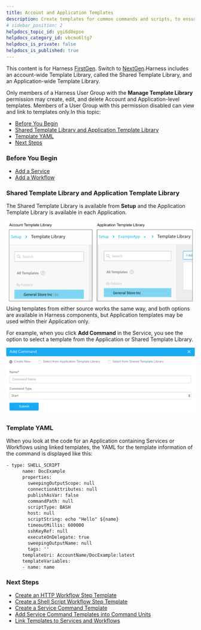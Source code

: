 ```yaml
---
title: Account and Application Templates
description: Create templates for common commands and scripts, to ensure consistency and save time.
# sidebar_position: 2
helpdocs_topic_id: ygi6d8epse
helpdocs_category_id: vbcmo6ltg7
helpdocs_is_private: false
helpdocs_is_published: true
---
```


This content is for Harness [FirstGen](/article/1fjmm4by22). Switch to [NextGen](/article/1re7pz9bj8).Harness includes an account-wide Template Library, called the Shared Template Library, and an Application-wide Template Library.

Only members of a Harness User Group with the **Manage Template Library** permission may create, edit, and delete Account and Application-level templates. Members of a User Group with this permission disabled can view and link to templates only.In this topic:

* [Before You Begin](https://docs.harness.io/article/dv7ajeroou-account-and-application-templates#undefined)
* [Shared Template Library and Application Template Library](https://docs.harness.io/article/dv7ajeroou-account-and-application-templates#shared_template_library_and_application_template_library)
* [Template YAML](https://docs.harness.io/article/dv7ajeroou-account-and-application-templates#template_yaml)
* [Next Steps](https://docs.harness.io/article/dv7ajeroou-account-and-application-templates#next_steps)

### Before You Begin

* [Add a Service](https://docs.harness.io/article/eb3kfl8uls-service-configuration)
* [Add a Workflow](https://docs.harness.io/article/m220i1tnia-workflow-configuration)

### Shared Template Library and Application Template Library

The Shared Template Library is available from **Setup** and the Application Template Library is available in each Application.

![](./static/use-templates-17.png)Using templates from either source works the same way, and both options are available in Harness components, but Application templates may be used within their Application only.

For example, when you click **Add Command** in the Service, you see the option to select a template from the Application or Shared Template Library.

![](./static/use-templates-18.png)

### Template YAML

When you look at the code for an Application containing Services or Workflows using linked templates, the YAML for the template information of the command is displayed like this:


```
- type: SHELL_SCRIPT  
      name: DocExample  
      properties:  
        sweepingOutputScope: null  
        connectionAttributes: null  
        publishAsVar: false  
        commandPath: null  
        scriptType: BASH  
        host: null  
        scriptString: echo "Hello" ${name}  
        timeoutMillis: 600000  
        sshKeyRef: null  
        executeOnDelegate: true  
        sweepingOutputName: null  
        tags: ''  
      templateUri: AccountName/DocExample:latest  
      templateVariables:  
      - name: name
```
### Next Steps

* [Create an HTTP Workflow Step Template](/article/dv7ajeroou-account-and-application-templates)
* [Create a Shell Script Workflow Step Template](/article/lfqn3t83hd-create-a-shell-script-workflow-step-template)
* [Create a Service Command Template](/article/kbmz9uc7q9-create-a-service-command-template)
* [Add Service Command Templates into Command Units](/article/mfoy0hrw8y-add-service-command-templates-into-command-units)
* [Link Templates to Services and Workflows](/article/xd70p7rmqd-link-templates-to-services-and-workflows)

